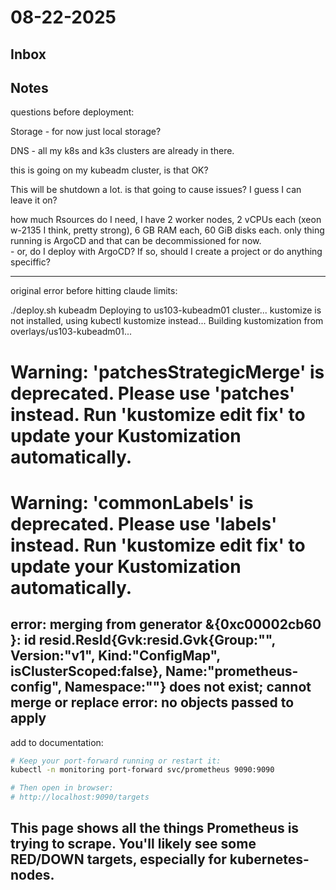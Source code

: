 # 08-22-2025

## Inbox

## Notes

questions before deployment:

Storage - for now just local storage?  

DNS - all my k8s and k3s clusters are already in there.

this is going on my kubeadm cluster, is that OK?

This will be shutdown a lot.  is that going to cause issues?  I guess I can leave it on?

how much Rsources do I need, I have 2 worker nodes, 2 vCPUs each (xeon w-2135 I think, pretty strong), 6 GB RAM each, 60 GiB disks each.  only thing running is ArgoCD and that can be decommissioned for now.  
    -  or, do I deploy with ArgoCD?  If so, should I create a project or do anything speciffic?




---
original error before hitting claude limits:

./deploy.sh kubeadm
Deploying to us103-kubeadm01 cluster...
kustomize is not installed, using kubectl kustomize instead...
Building kustomization from overlays/us103-kubeadm01...
# Warning: 'patchesStrategicMerge' is deprecated. Please use 'patches' instead. Run 'kustomize edit fix' to update your Kustomization automatically.
# Warning: 'commonLabels' is deprecated. Please use 'labels' instead. Run 'kustomize edit fix' to update your Kustomization automatically.
error: merging from generator &{0xc00002cb60 <nil>}: id resid.ResId{Gvk:resid.Gvk{Group:"", Version:"v1", Kind:"ConfigMap", isClusterScoped:false}, Name:"prometheus-config", Namespace:""} does not exist; cannot merge or replace
error: no objects passed to apply
---

add to documentation:
```bash
# Keep your port-forward running or restart it:
kubectl -n monitoring port-forward svc/prometheus 9090:9090

# Then open in browser:
# http://localhost:9090/targets
```
This page shows all the things Prometheus is trying to scrape. You'll likely see some RED/DOWN targets, especially for kubernetes-nodes.
---

